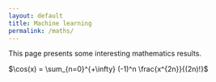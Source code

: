 ```yaml
---
layout: default
title: Machine learning
permalink: /maths/
---
```


This page presents some interesting mathematics results.

$\cos(x) = \sum_{n=0}^{+\infty} (-1)^n \frac{x^{2n}}{(2n)!}$
